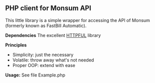 ## PHP client for Monsum API ##

This little library is a simple wrapper for accessing the API of Monsum (formerly known as FastBill Automatic).

**Dependencies**
The excellent [HTTPFUL](http://phphttpclient.com/) library

**Principles**
 - Simplicity: just the necessary
 - Volatile: throw away what's not needed
 - Proper OOP: extend with ease

**Usage:**
 See file Example.php
 
